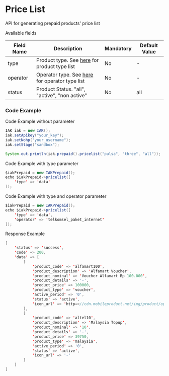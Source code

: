 # Price List
API for generating prepaid products' price list

Available fields

| Field Name | Description | Mandatory | Default Value |
|---|---|---|---|
| type | Product type. See [here](https://api.iak.id/docs/reference/docs/prepaid/product-type.md) for product type list | No | - |
| operator | Operator type. See [here](https://api.iak.id/docs/reference/docs/prepaid/product-type.md) for operator type list | No | - |
| status | Product Status. "all", "active", "non active" | No | all |

### Code Example

Code Example without parameter
```java
IAK iak = new IAK();
iak.setApikey("your_key");
iak.setNohp("your_username");
iak.setStage("sandbox");

System.out.println(iak.prepaid().pricelist("pulsa", "three", "all"));
```

Code Example with type parameter
```java
$iakPrepaid = new IAKPrepaid();
echo $iakPrepaid->pricelist([
    'type' => 'data'
]);
```

Code Example with type and operator parameter
```java
$iakPrepaid = new IAKPrepaid();
echo $iakPrepaid->pricelist([
    'type' => 'data',
    'operator' => 'telkomsel_paket_internet'
]);
```

Response Example
```java
[
    'status' => 'success',
    'code' => 200,
    'data' => [
        [
            'product_code' => 'alfamart100',
            'product_description' => 'Alfamart Voucher',
            'product_nominal' => 'Voucher Alfamart Rp 100.000',
            'product_details' => '-',
            'product_price' => 100000,
            'product_type' => 'voucher',
            'active_period' => '0',
            'status' => 'active',
            'icon_url' => 'http=>//cdn.mobileproduct.net/img/product/operator_list/140119034649-Alfa-01.png'
        ],
        [
            'product_code' => 'altel10',
            'product_description' => 'Malaysia Topup',
            'product_nominal' => '10',
            'product_details' => '-',
            'product_price' => 39750,
            'product_type' => 'malaysia',
            'active_period' => '0',
            'status' => 'active',
            'icon_url' => '-'
        ]
    ]
]
```
